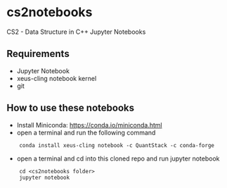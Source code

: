 # cs2notebooks
CS2 - Data Structure in C++ Jupyter Notebooks

## Requirements
- Jupyter Notebook
- xeus-cling notebook kernel
- git

## How to use these notebooks
- Install Miniconda: https://conda.io/miniconda.html
- open a terminal and run the following command
```
    conda install xeus-cling notebook -c QuantStack -c conda-forge
```
- open a terminal and cd into this cloned repo and run jupyter notebook
```
    cd <cs2notebooks folder>
    jupyter notebook
```